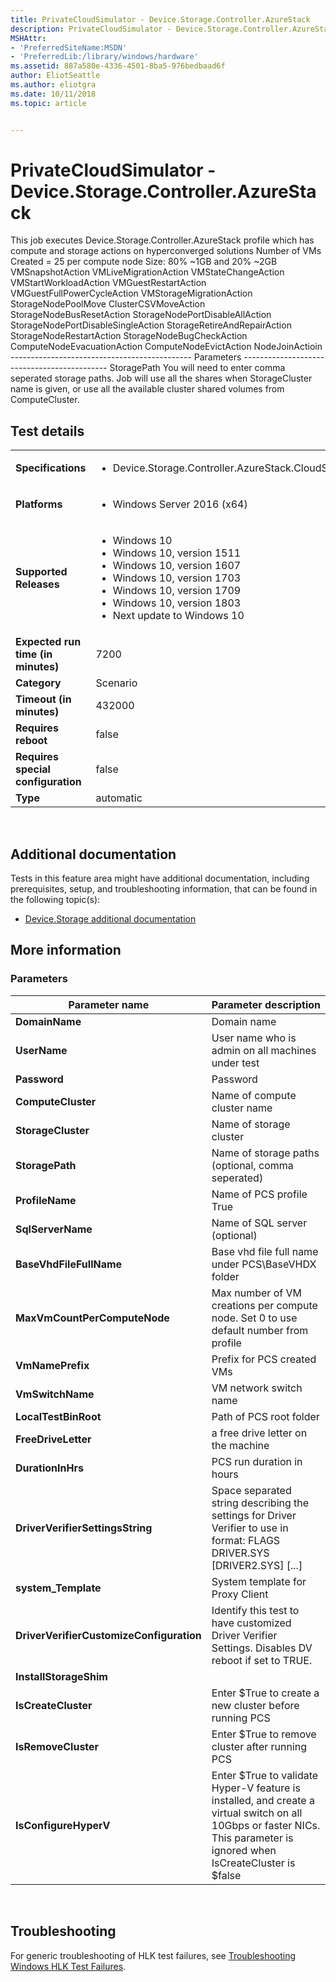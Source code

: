 ```yaml
---
title: PrivateCloudSimulator - Device.Storage.Controller.AzureStack
description: PrivateCloudSimulator - Device.Storage.Controller.AzureStack
MSHAttr:
- 'PreferredSiteName:MSDN'
- 'PreferredLib:/library/windows/hardware'
ms.assetid: 887a580e-4336-4501-8ba5-976bedbaad6f
author: EliotSeattle
ms.author: eliotgra
ms.date: 10/11/2018
ms.topic: article


---
```


# <span id="p_hlk_test.d4bb7c51-51f8-457c-8fa0-04df00b20de7"></span>PrivateCloudSimulator - Device.Storage.Controller.AzureStack


This job executes Device.Storage.Controller.AzureStack profile which has compute and storage actions on hyperconverged solutions Number of VMs Created = 25 per compute node Size: 80% ~1GB and 20% ~2GB VMSnapshotAction VMLiveMigrationAction VMStateChangeAction VMStartWorkloadAction VMGuestRestartAction VMGuestFullPowerCycleAction VMStorageMigrationAction StorageNodePoolMove ClusterCSVMoveAction StorageNodeBusResetAction StorageNodePortDisableAllAction StorageNodePortDisableSingleAction StorageRetireAndRepairAction StorageNodeRestartAction StorageNodeBugCheckAction ComputeNodeEvacuationAction ComputeNodeEvictAction NodeJoinActioin --------------------------------------------- Parameters -------------------------------------------- StoragePath You will need to enter comma seperated storage paths. Job will use all the shares when StorageCluster name is given, or use all the available cluster shared volumes from ComputeCluster.

## Test details
|||
|---|---|
| **Specifications**  | <ul><li>Device.Storage.Controller.AzureStack.CloudStress</li></ul> |  
| **Platforms**   | <ul><li>Windows Server 2016 (x64)</li></ul> |
| **Supported Releases** | <ul><li>Windows 10</li><li>Windows 10, version 1511</li><li>Windows 10, version 1607</li><li>Windows 10, version 1703</li><li>Windows 10, version 1709</li><li>Windows 10, version 1803</li><li>Next update to Windows 10</li></ul> |
|**Expected run time (in minutes)**| 7200 |
|**Category**| Scenario |
|**Timeout (in minutes)**| 432000 |
|**Requires reboot**| false |
|**Requires special configuration**| false |
|**Type**| automatic |

 

## <span id="Additional_documentation"></span><span id="additional_documentation"></span><span id="ADDITIONAL_DOCUMENTATION"></span>Additional documentation


Tests in this feature area might have additional documentation, including prerequisites, setup, and troubleshooting information, that can be found in the following topic(s):

-   [Device.Storage additional documentation](device-storage-additional-documentation.md)

## <span id="More_information"></span><span id="more_information"></span><span id="MORE_INFORMATION"></span>More information


### <span id="Parameters"></span><span id="parameters"></span><span id="PARAMETERS"></span>Parameters

| Parameter name                           | Parameter description                                                                                                                                                    |
|------------------------------------------|--------------------------------------------------------------------------------------------------------------------------------------------------------------------------|
| **DomainName**                           | Domain name                                                                                                                                                              |
| **UserName**                             | User name who is admin on all machines under test                                                                                                                        |
| **Password**                             | Password                                                                                                                                                                 |
| **ComputeCluster**                       | Name of compute cluster name                                                                                                                                             |
| **StorageCluster**                       | Name of storage cluster                                                                                                                                                  |
| **StoragePath**                          | Name of storage paths (optional, comma seperated)                                                                                                                        |
| **ProfileName**                          | Name of PCS profile True                                                                                                                                                 |
| **SqlServerName**                        | Name of SQL server (optional)                                                                                                                                            |
| **BaseVhdFileFullName**                  | Base vhd file full name under PCS\\BaseVHDX folder                                                                                                                       |
| **MaxVmCountPerComputeNode**             | Max number of VM creations per compute node. Set 0 to use default number from profile                                                                                    |
| **VmNamePrefix**                         | Prefix for PCS created VMs                                                                                                                                               |
| **VmSwitchName**                         | VM network switch name                                                                                                                                                   |
| **LocalTestBinRoot**                     | Path of PCS root folder                                                                                                                                                  |
| **FreeDriveLetter**                      | a free drive letter on the machine                                                                                                                                       |
| **DurationInHrs**                        | PCS run duration in hours                                                                                                                                                |
| **DriverVerifierSettingsString**         | Space separated string describing the settings for Driver Verifier to use in format: FLAGS DRIVER.SYS \[DRIVER2.SYS\] \[...\]                                            |
| **system\_Template**                     | System template for Proxy Client                                                                                                                                         |
| **DriverVerifierCustomizeConfiguration** | Identify this test to have customized Driver Verifier Settings. Disables DV reboot if set to TRUE.                                                                       |
| **InstallStorageShim**                   |                                                                                                                                                                          |
| **IsCreateCluster**                      | Enter $True to create a new cluster before running PCS                                                                                                                   |
| **IsRemoveCluster**                      | Enter $True to remove cluster after running PCS                                                                                                                          |
| **IsConfigureHyperV**                    | Enter $True to validate Hyper-V feature is installed, and create a virtual switch on all 10Gbps or faster NICs. This parameter is ignored when IsCreateCluster is $false |

 

## <span id="Troubleshooting"></span><span id="troubleshooting"></span><span id="TROUBLESHOOTING"></span>Troubleshooting


For generic troubleshooting of HLK test failures, see [Troubleshooting Windows HLK Test Failures](..\user\troubleshooting-windows-hlk-test-failures.md).

 

 






